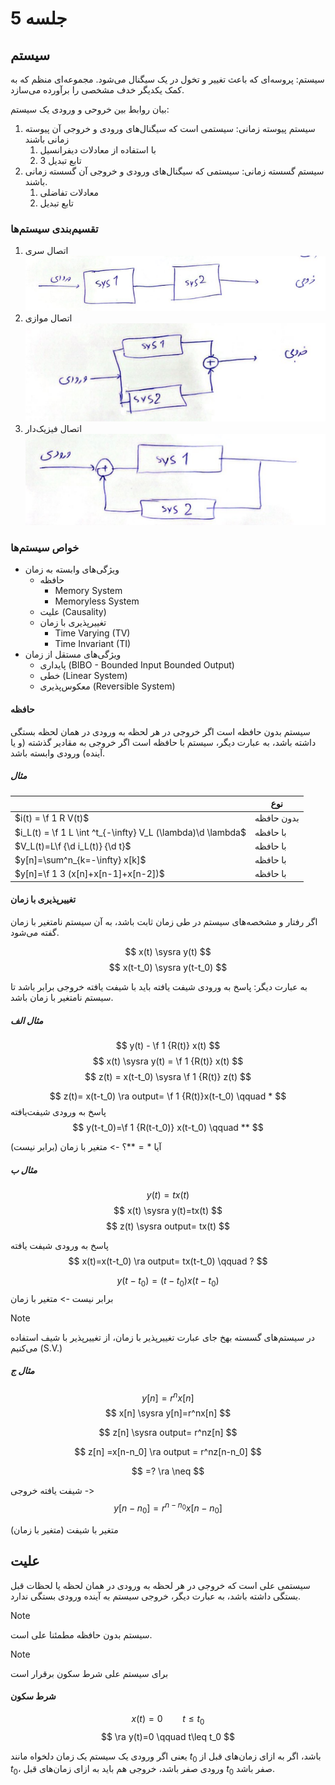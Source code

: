 # جلسه 5

## سیستم
سیستم: پروسه‌ای که باعث تغییر و تخول در یک سیگنال می‌شود.
مجموعه‌ای منظم که به کمک یکدیگر خدف مشخصی را برآورده می‌سازد.

بیان روابط بین خروحی و ورودی یک سیستم:
1. سیستم پیوسته زمانی: سیستمی است که سیگنال‌های ورودی و خروجی آن پیوسته زمانی باشند
	1. با استفاده از معادلات دیفرانسیل
	2. تابع تبدیل
	3
2. سیستم گسسته زمانی: سیستمی که سیگنال‌های ورودی و خروجی آن گسسته زمانی باشند.
	1. معادلات تفاضلی
	2. تابع تبدیل

### تقسیم‌بندی سیستم‌ها
1. اتصال سری
![](assets/Pasted%20image%2020250408061031.png)
1. اتصال موازی
![](assets/Pasted%20image%2020250408061048.png)
1. اتصال فیزیک‌دار
![](assets/Pasted%20image%2020250408061112.png)

### خواص سیستم‌ها
- ویژگی‌های وابسته به زمان
	- حافظه
		- Memory System
		- Memoryless System
	- علیت (Causality)
	- تغییرپذیری با زمان
		- Time Varying (TV)
		- Time Invariant (TI)
- ویژگی‌های مستقل از زمان
	- پایداری (BIBO - Bounded Input Bounded Output)
	- خطی (Linear System)
	- معکوس‌پذیری (Reversible System)

#### حافظه
سیستم بدون حافظه است اگر خروجی در هر لحظه به ورودی در همان لحظه بستگی داشته باشد، به عبارت دیگر، سیستم با حافظه است اگر خروجی به مقادیر گذشته (و یا آینده) ورودی وابسته باشد.

<mesal>

##### مثال

|     |  نوع   |
| --- | --- |
|   $i(t) = \f 1 R V(t)$  |  بدون حافظه   |
|   $i_L(t) = \f 1 L \int ^t_{-\infty} V_L (\lambda)\d \lambda$  | با حافظه   |
|  $V_L(t)=L\f {\d i_L(t)} {\d t}$   | با حافظه    |
|   $y[n]=\sum^n_{k=-\infty} x[k]$  |   با حافظه  |
|   $y[n]=\f 1 3 (x[n]+x[n-1]+x[n-2])$  |   با حافظه  |

</mesal>

#### تغییرپذیری با زمان
اگر رفتار و مشخصه‌های سیستم در طی زمان ثابت باشد، به آن سیستم نامتغیر با زمان گفته می‌شود.

$$
x(t) \sysra y(t)
$$
$$
x(t-t_0) \sysra y(t-t_0)
$$

به عبارت دیگر: پاسخ به ورودی شیفت یافته باید با شیفت یافته خروجی برابر باشد تا سیستم نامتغیر با زمان باشد.
<mesal>

##### مثال الف
$$
y(t) - \f 1 {R(t)} x(t)
$$
$$
x(t) \sysra y(t) = \f 1 {R(t)} x(t)
$$
$$
z(t) = x(t-t_0) \sysra \f 1 {R(t)} z(t)
$$

$$
z(t)= x(t-t_0) \ra output= \f 1 {R(t)}x(t-t_0) \qquad *
$$
پاسخ به ورودی شیفت‌یافته
$$
y(t-t_0)=\f 1 {R(t-t_0)} x(t-t_0) \qquad **
$$

آیا $*=**$؟ -> متغیر با زمان (برابر نیست)


##### مثال ب

$$
y(t)=tx(t)
$$
$$
x(t) \sysra y(t)=tx(t)
$$
$$
z(t) \sysra output= tx(t)
$$


پاسخ به ورودی شیفت یافته
$$
x(t)=x(t-t_0) \ra output= tx(t-t_0) \qquad ?
$$

$$
y(t-t_0)=(t-t_0)x(t-t_0)
$$
برابر نیست -> متغیر با زمان

> [!NOTE]
> در سیستم‌های گسسته بهخ جای عبارت تغییرپذیر با زمان، از تغییرپذیر با شیف استفاده می‌کنیم (S.V.)

</mesal>

##### مثال ج

$$
y[n]=r^nx[n]
$$
$$
x[n] \sysra y[n]=r^nx[n]
$$

$$
z[n] \sysra output= r^nz[n]
$$

$$
z[n] =x[n-n_0] \ra output = r^nz[n-n_0]
$$


$$
=? \ra \neq
$$

شیفت یافته خروجی ->
$$y[n-n_0]=r^{n-n_0}x[n-n_0]$$

متغیر با شیفت (متغیر با زمان)


## علیت
سیستمی علی است که خروجی در هر لحظه به ورودی در همان لحظه یا لحظات قبل بستگی داشته باشد، به عبارت دیگر، خروجی سیستم به آینده ورودی بستگی ندارد.


> [!NOTE] 
> سیستم بدون حافظه مطمئنا علی است.

> [!NOTE] 
> برای سیستم علی شرط سکون برقرار است

#### شرط سکون
$$
x(t) = 0 \qquad t\leq t_0
$$
$$
\ra y(t)=0 \qquad t\leq t_0
$$

یعنی اگر ورودی یک سیستم یک زمان دلخواه مانند $t_0$ باشد، اگر به ازای زمان‌های قبل از $t_0$، ورودی صفر باشد، خروجی هم باید به ازای زمان‌های قبل $t_0$ صفر باشد.
